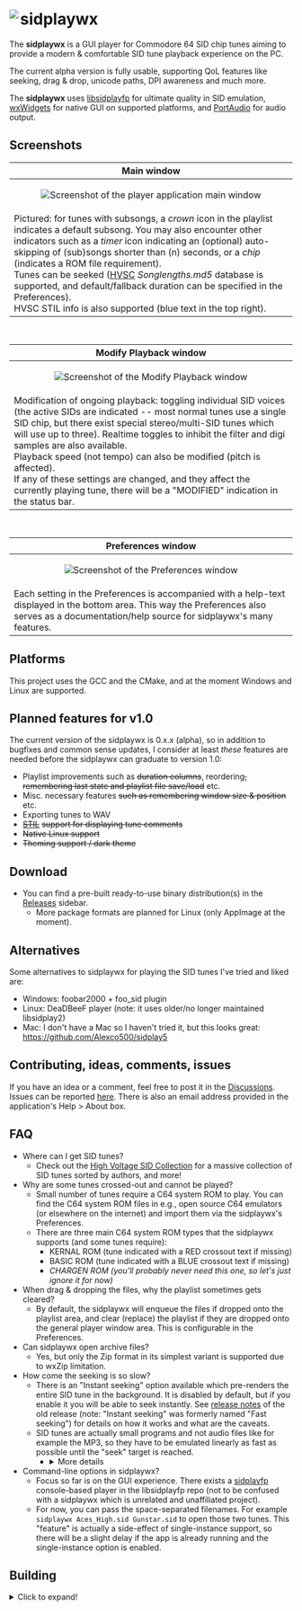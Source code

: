# <img align="left" src="../assets/screenshots/sidplaywx_icon_64.png?raw=true"/> sidplaywx
The **sidplaywx** is a GUI player for Commodore 64 SID chip tunes aiming to provide a modern & comfortable SID tune playback experience on the PC.

The current alpha version is fully usable, supporting QoL features like seeking, drag & drop, unicode paths, DPI awareness and much more.

The **sidplaywx** uses [libsidplayfp](https://github.com/libsidplayfp/libsidplayfp) for ultimate quality in SID emulation, [wxWidgets](https://github.com/wxWidgets/wxWidgets) for native GUI on supported platforms, and [PortAudio](https://github.com/PortAudio/portaudio) for audio output.

## Screenshots
|Main window|
|-|
|<p align="center">![Screenshot of the player application main window](../assets/screenshots/sidplaywx-player.png?raw=true)</p>|
|Pictured: for tunes with subsongs, a _crown_ icon in the playlist indicates a default subsong. You may also encounter other indicators such as a _timer_ icon indicating an (optional) auto-skipping of (sub)songs shorter than (n) seconds, or a _chip_ (indicates a ROM file requirement).<br>Tunes can be seeked ([HVSC](https://www.hvsc.c64.org) *Songlengths.md5* database is supported, and default/fallback duration can be specified in the Preferences).<br>HVSC STIL info is also supported (blue text in the top right).|

<br>

|Modify Playback window|
|-|
|<p align="center">![Screenshot of the Modify Playback window](../assets/screenshots/sidplaywx-playbackmod.png?raw=true)</p>|
|Modification of ongoing playback: toggling individual SID voices (the active SIDs are indicated -- most normal tunes use a single SID chip, but there exist special stereo/multi-SID tunes which will use up to three). Realtime toggles to inhibit the filter and digi samples are also available. <br>Playback speed (not tempo) can also be modified (pitch is affected).<br>If any of these settings are changed, and they affect the currently playing tune, there will be a "MODIFIED" indication in the status bar.|

<br>

|Preferences window|
|-|
|<p align="center">![Screenshot of the Preferences window](../assets/screenshots/sidplaywx-preferences-long.png?raw=true)</p>|
|Each setting in the Preferences is accompanied with a help-text displayed in the bottom area. This way the Preferences also serves as a documentation/help source for sidplaywx's many features.|

## Platforms
This project uses the GCC and the CMake, and at the moment Windows and Linux are supported.

## Planned features for v1.0
The current version of the sidplaywx is 0.x.x (alpha), so in addition to bugfixes and common sense updates, I consider at least _these_ features are needed before the sidplaywx can graduate to version 1.0:
- Playlist improvements such as <del>duration columns</del>, reordering<del>, remembering last state and playlist file save/load</del> etc.
- Misc. necessary features <del>such as remembering window size & position</del> etc.
- Exporting tunes to WAV
- [<del>STIL</del>](https://www.hvsc.c64.org/download/C64Music/DOCUMENTS/STIL.txt) <del>support for displaying tune comments</del>
- <del>Native Linux support</del>
- <del>Theming support / dark theme</del>

## Download
* You can find a pre-built ready-to-use binary distribution(s) in the [Releases](https://github.com/bytespiller/sidplaywx/releases) sidebar.
	* More package formats are planned for Linux (only AppImage at the moment).

## Alternatives
Some alternatives to sidplaywx for playing the SID tunes I've tried and liked are:
* Windows: foobar2000 + foo_sid plugin
* Linux: DeaDBeeF player (note: it uses older/no longer maintained libsidplay2)
* Mac: I don't have a Mac so I haven't tried it, but this looks great: https://github.com/Alexco500/sidplay5

## Contributing, ideas, comments, issues
If you have an idea or a comment, feel free to post it in the [Discussions](https://github.com/bytespiller/sidplaywx/discussions). Issues can be reported [here](https://github.com/bytespiller/sidplaywx/issues). There is also an email address provided in the application's Help > About box.

## FAQ
* Where can I get SID tunes?
  * Check out the [High Voltage SID Collection](https://www.hvsc.c64.org) for a massive collection of SID tunes sorted by authors, and more!
* Why are some tunes crossed-out and cannot be played?
  * Small number of tunes require a C64 system ROM to play. You can find the C64 system ROM files in e.g., open source C64 emulators (or elsewhere on the internet) and import them via the sidplaywx's Preferences.
  * There are three main C64 system ROM types that the sidplaywx supports (and some tunes require):
    * KERNAL ROM (tune indicated with a RED crossout text if missing)
    * BASIC ROM (tune indicated with a BLUE crossout text if missing)
    * _CHARGEN ROM (you'll probably never need this one, so let's just ignore it for now)_
* When drag & dropping the files, why the playlist sometimes gets cleared?
  * By default, the sidplaywx will enqueue the files if dropped onto the playlist area, and clear (replace) the playlist if they are dropped onto the general player window area. This is configurable in the Preferences.
* Can sidplaywx open archive files?
  * Yes, but only the Zip format in its simplest variant is supported due to wxZip limitation.
* How come the seeking is so slow?
  * There is an "Instant seeking" option available which pre-renders the entire SID tune in the background. It is disabled by default, but if you enable it you will be able to seek instantly. See [release notes](https://github.com/bytespiller/sidplaywx/releases/tag/v0.7.0-beta) of the old release (note: "Instant seeking" was formerly named "Fast seeking") for details on how it works and what are the caveats.
  * SID tunes are actually small programs and not audio files like for example the MP3, so they have to be emulated linearly as fast as possible until the "seek" target is reached.
    * <details>
        <summary>More details</summary>
        The libsidplayfp library (which sidplaywx uses) focuses on accuracy so it's much slower than e.g., libsidplay2 (which is virtually instantaneous, try it in the DeaDBeeF player on the Linux!). FWIW the seeking in the sidplaywx is already separately threaded and bypasses some SID mixing steps, audio rendering etc. so I think it's as fast as possible at the moment, unless you enable the "Instant seeking" option of course).
      </details>
* Command-line options in sidplaywx?
  * Focus so far is on the GUI experience. There exists a [sidplayfp](https://github.com/libsidplayfp/sidplayfp/releases) console-based player in the libsidplayfp repo (not to be confused with a sidplaywx which is unrelated and unaffiliated project).
  * For now, you can pass the space-separated filenames. For example `sidplaywx Aces_High.sid Gunstar.sid` to open those two tunes. This "feature" is actually a side-effect of single-instance support, so there will be a slight delay if the app is already running and the single-instance option is enabled.

## Building
<details>
  <summary>Click to expand!</summary>

### Linux

#### Prerequisites
- GCC version with C++17 support is required (minimum I've tried is gcc-12).
- Don't forget the `sudo apt-get update` and `sudo apt-get install build-essential` as well as `sudo apt-get install cmake`

	#### libsidplayfp
	* **NOTE:** Building the libsidplayfp from its git master branch is more involved and not covered here. This guide assumes you're building one of the [source releases](https://github.com/libsidplayfp/libsidplayfp/releases) of the libsidplayfp which is simpler.
	1. To enable C++20 set in the terminal `CXXFLAGS="$CXXFLAGS -std=c++20"`
	2. Commands to build statically: `./configure LDFLAGS="-static" && make`
	3. Copy the following *includes* (with their folder structures) to the appropriate `include` folder in the sidplaywx's `/deps/`:
		- `/builders/residfp.h`
		- `sidbuilder.h`, `SidConfig.h`, `siddefs.h`, `SidInfo.h`, `sidplayfp.h`, `SidTune.h`, `SidTuneInfo.h`, `sidversion.h`
	4. Copy the `/src/.libs/libsidplayfp.a` (`.libs` is a *hidden* folder) to the appropriate `lib` folder in the sidplaywx's `/deps/`
	
	#### PortAudio
	0. Prerequisites: you must have installed the `libpulse-dev`, ALSA (`libasound2-dev`), `libsndio-dev`, `libjack-dev` BEFORE building the PortAudio, otherwise the resultant PortAudio may not find any devices.
		1. See the main CMakeLists.txt for which ones are relevant.
	1. `cmake -G "Unix Makefiles" -DCMAKE_BUILD_TYPE=Release -S . -B dist && cmake --build dist`
		1. Note: I had to use the git master version, had no luck with the stable version on the Xubuntu 24.04
	2. Copy files from `/dist/include/` folder & the `libportaudio.a` file to the appropriate sidplaywx's `/deps/` folders.
	
	#### wxWidgets
	0. Prerequisites: if needed, install the `libgtk-3-dev` and `libcurl-dev` (the last one is needed for our "Check for updates" function).
	1. `cmake -G "Unix Makefiles" -DCMAKE_BUILD_TYPE=Release -S . -B dist && cmake --build dist`
		1. Exceptional cases (if you get an `#include` error when building the sidplaywx):
			1. You may need to call the `wx-config --cxxflags` to get necessary flags and update the equivalent variable in our sidplaywx CMakeLists.txt
			2. May also be of interest:
				1. `wx-config --libs`
				2. https://wiki.wxwidgets.org/Wx-Config
				3. https://docs.wxwidgets.org/3.2/overview_cmake.html
	2. Copy files from `/dist/include/` & `/dist/lib/` to the appropriate sidplaywx's `/deps/` folders.

#### Building the sidplaywx
1. Copy contents of the `dev` folder (except the `icon_src` folder and the `SystemColorViewer.pyw`) to the `build` folder (create a `build` folder next to the `dev` folder)
2. You can rename the `CMakeLists_linux.txt` to `CMakeLists.txt`
3. `cmake -G "Unix Makefiles" -DCMAKE_BUILD_TYPE=Release -S . -B build && cmake --build build`
- Tip: If the sidplaywx fails to launch after it was successfully built, try via terminal to see if something is missing.
- Tip: if trying to execute the sidplaywx in VSCode and getting exit code 177, you need to edit your config: `"terminal.integrated.env.linux": { "GTK_PATH": null }` and restart VSCode (or for one-off thing run this in VS terminal: `unset GTK_PATH`)

***

### Windows (10, 11)

#### Prerequisites
At the moment, the easiest way to build the sidplaywx on Windows is probably by using the [MSYS2](https://www.msys2.org/) environment.<br>
Note: you should install it into the default `C:\msys64\` path in order for some hardcoded cmake paths to work out-of-the-box.

Once installed you need to **first-time configure** it like so:
- **NOTE:** MSYS2 supports modern UCRT64 and legacy MINGW environments. UCRT64 is recommended these days, and these instructions assume using it.
1. Update package lists etc.: `pacman -Syu` and after restart (if needed): `pacman -Su`
2. Install develpment prerequisites: `pacman -S base-devel`
3. Install msvcrt-compatible gcc: `pacman -S mingw-w64-ucrt-x86_64-gcc`
4. Install cmake & make tools (e.g., PortAudio needs those): `pacman -S mingw-w64-ucrt-x86_64-cmake && pacman -S mingw-w64-ucrt-x86_64-make`
5. In your PATH environment variable add: "C:\msys64\ucrt64\bin"
- Extra if you need to install gdb separately for some reason: `pacman -S mingw-w64-ucrt-x86_64-gdb`
- IMPORTANT: run the terminal via **ucrt64.exe**, **not** default msys2 terminal (otherwise the proper gcc variant might not be used)!

	#### libsidplayfp:
	* **NOTE:** Building the libsidplayfp from its git master branch is more involved and not covered here. This guide assumes you're building one of the [source releases](https://github.com/libsidplayfp/libsidplayfp/releases) of the libsidplayfp which is simpler.
	1. `cd` (with MSYS2 i.e., UCRT64.exe terminal) into the libsidplayfp's root.
	2. To specify either:
		1. C++20 – set this in the terminal: `CXXFLAGS="$CXXFLAGS -std=c++20"` (new)
		2. C++14 – set this in the terminal: `CXXFLAGS="$CXXFLAGS -std=c++0x"` (older versions of libsidplayfp)
	3. Finally, run: `./configure LDFLAGS="-static" && make && make install`
		1. TIP: if doing this for the first time, break down these 3 commands (i.e., they are separated by `&&`) and run them one by one so you can catch any problems more easily.
	4. Note: the lib will be automatically found by our cmake later (if you've installed the msys into the `C:\msys64\`) and it will get linked statically.
	
	#### PortAudio
	1. [Download](http://files.portaudio.com/download.html) the PortAudio stable source release or the master [from the github](https://github.com/PortAudio/portaudio).
	2. You can use the regular Windows cmd:
		1. `cd` into the PortAudio's root.
		2. `cmake -G "MinGW Makefiles" -DCMAKE_BUILD_TYPE=Release`
		3. `mingw32-make`
	3. Copy files from `/dist/include/` folder & the `libportaudio.a` file to the appropriate sidplaywx's `/deps/` folders.
	
	#### wxWidgets
	1. Simply [download](https://www.wxwidgets.org/downloads/) the appropriate pre-built binaries for your compiler (e.g., GCC v14).
	2. Copy headers & libs to the appropriate sidplaywx's `/deps/` folders.
	3. IMPORTANT: additionally, in order to actually run the sidplaywx application after it's built, you need to copy the following wxWidgets' `.dll` files into the sidplaywx's **build** folder: `wxbaseVER_SUFFIX.dll`, `wxbaseVER_xml_SUFFIX.dll`, `wxmswVER_core_SUFFIX.dll`, `wxmswVER_propgrid_SUFFIX.dll` (the exact `VER` version and `_SUFFIX` suffix differs depending on wxWidgets & gcc version etc.).
	4. TIP: You can also build the wxWidgets yourself in the similar manner to building the PortAudio (in case you want to use a specific GCC version not offered among pre-built binaries).

#### Building the sidplaywx itself
1. The main `CMakeLists.txt` should do the trick (I myself use the Visual Studio Code).
2. IMPORTANT: additionally, in order to actually run the sidplaywx application after it's built, you need to copy the following files into the sidplaywx's **build** folder:
	1. `libgcc_s_seh-1.dll`, `libstdc++-6.dll`, `libwinpthread-1.dll` found in your appropriate MSYS bin folders (e.g., ucrt64 or mingw64).
	2. The entire `dev\theme` folder (so you end up with `build\theme`).
	3. The `dev\bundled-Songlengths.md5` file (so you end up with `build\bundled-Songlengths.md5`).
	4. The `dev\bundled-STIL.txt` file (so you end up with `build\bundled-STIL.txt`).
	- Tip: you can see the [release](https://github.com/bytespiller/sidplaywx/releases) package for example of bundled dependency files if you get stuck.
